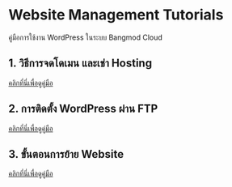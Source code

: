 # Website Management Tutorials

คู่มือการใช้งาน WordPress ในระบบ Bangmod Cloud

## 1. วิธีการจดโดเมน และเช่า Hosting
[คลิกที่นี่เพื่อดูคู่มือ](https://github.com/aommine/wordpress_mannual/blob/main/1.%E0%B8%A7%E0%B8%B4%E0%B8%98%E0%B8%B5%E0%B8%81%E0%B8%B2%E0%B8%A3%E0%B8%88%E0%B8%94%E0%B9%82%E0%B8%94%E0%B9%80%E0%B8%A1%E0%B8%99%20%E0%B9%81%E0%B8%A5%E0%B8%B0%E0%B9%80%E0%B8%8A%E0%B9%88%E0%B8%B2%20Hosting%20pdf.pdf)

## 2. การติดตั้ง WordPress ผ่าน FTP
[คลิกที่นี่เพื่อดูคู่มือ](https://github.com/aommine/wordpress_mannual/blob/main/2.%E0%B8%81%E0%B8%B2%E0%B8%A3%E0%B8%95%E0%B8%B4%E0%B8%94%E0%B8%95%E0%B8%B1%E0%B9%89%E0%B8%87%20WordPress%20%E0%B8%9C%E0%B9%88%E0%B8%B2%E0%B8%99%20FTP%20pdf.pdf)

## 3. ขั้นตอนการย้าย Website
[คลิกที่นี่เพื่อดูคู่มือ](https://github.com/aommine/wordpress_mannual/blob/main/3.%E0%B8%82%E0%B8%B1%E0%B9%89%E0%B8%99%E0%B8%95%E0%B8%AD%E0%B8%99%E0%B8%81%E0%B8%B2%E0%B8%A3%E0%B8%A2%E0%B9%89%E0%B8%B2%E0%B8%A2%20Website%20%20pdf.pdf)
